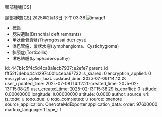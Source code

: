 頸部腫塊[CS]

頸部腫塊[\[CS\]](onenote:#外科&section-id={3DCF7DF0-1434-4FA1-852D-65472B53D59C}&page-id={FF1545DF-4AA7-4C5A-A501-7489C17562A8}&object-id={2402BB6F-5DE8-43F1-928B-6DDA52B5799A}&63&base-path=https://d.docs.live.net/56ce32fba64785ca/文件/國考中文醫學知識網站架設計畫/新的節%201.one)
2025年2月13日
下午 03:38
![image1](:/a45f121f059f4406a74e3d6a30814030)
- 概論
- 腮裂遺跡(Branchial cleft remnants)
- 甲狀舌骨囊腫(Thyroglossal duct cyst)
- 淋巴管瘤、囊狀水瘤(Lymphangioma、Cystichygroma)
- 斜頸症(Torticollis)
- 淋巴結腫(Lymphadenopathy)


id: 447b1c5f4c5d4ca8a1ecb7937ce2efe7
parent_id: fff52f24ebb441d297c001c4eba67732
is_shared: 0
encryption_applied: 0
encryption_cipher_text: 
updated_time: 2025-07-08T14:12:20
user_updated_time: 2025-07-08T14:12:20
created_time: 2025-02-13T15:38:29
user_created_time: 2025-02-13T15:38:29
is_conflict: 0
latitude: 0.00000000
longitude: 0.00000000
altitude: 0.0000
author: 
source_url: 
is_todo: 0
todo_due: 0
todo_completed: 0
source: onenote
source_application: OneNoteMdExporter
application_data: 
order: 97600000
markup_language: 1
type_: 1